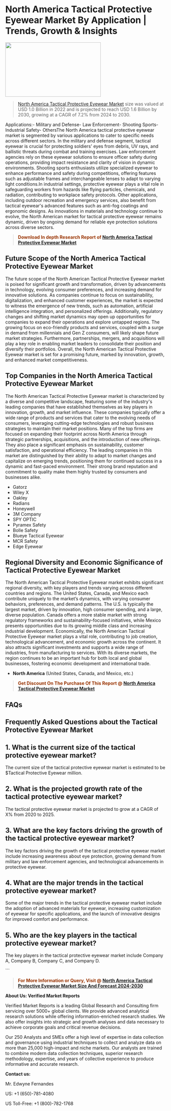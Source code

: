 <p><h1>North America Tactical Protective Eyewear Market By Application | Trends, Growth & Insights</h1><p><img class="aligncenter size-medium wp-image-105565" src="https://ffe5etoiles.com/wp-content/uploads/2025/01/MST7-300x171.png" alt="" width="300" height="171" /></p><blockquote><p><a href="https://www.verifiedmarketreports.com/download-sample/?rid=266238&utm_source=Github-NA&utm_medium=364" target="_blank">North America Tactical Protective Eyewear Market</a> size was valued at USD 1.0 Billion in 2022 and is projected to reach USD 1.6 Billion by 2030, growing at a CAGR of 7.2% from 2024 to 2030.</p></blockquote>Applications:- Military and Defense- Law Enforcement- Shooting Sports- Industrial Safety- OthersThe North America tactical protective eyewear market is segmented by various applications to cater to specific needs across different sectors. In the military and defense segment, tactical eyewear is crucial for protecting soldiers' eyes from debris, UV rays, and ballistic threats during combat and training exercises. Law enforcement agencies rely on these eyewear solutions to ensure officer safety during operations, providing impact resistance and clarity of vision in dynamic environments. Shooting sports enthusiasts utilize specialized eyewear to enhance performance and safety during competitions, offering features such as adjustable frames and interchangeable lenses to adapt to varying light conditions.In industrial settings, protective eyewear plays a vital role in safeguarding workers from hazards like flying particles, chemicals, and radiation, contributing to workplace safety protocols. Other applications, including outdoor recreation and emergency services, also benefit from tactical eyewear's advanced features such as anti-fog coatings and ergonomic designs. As innovations in materials and technology continue to evolve, the North American market for tactical protective eyewear remains dynamic, driven by ongoing demand for reliable eye protection solutions across diverse sectors.</p><blockquote><p><span style="color: #993300;"><strong>Download In depth Research Report of <a href="https://www.verifiedmarketreports.com/download-sample/?rid=266238&utm_source=Github-NA&utm_medium=364">North America Tactical Protective Eyewear Market</a></strong></span></p></blockquote><h2>Future Scope of the North America Tactical Protective Eyewear Market</h2><p>The future scope of the North American Tactical Protective Eyewear market is poised for significant growth and transformation, driven by advancements in technology, evolving consumer preferences, and increasing demand for innovative solutions. As companies continue to focus on sustainability, digitalization, and enhanced customer experiences, the market is expected to witness the emergence of new trends, such as automation, artificial intelligence integration, and personalized offerings. Additionally, regulatory changes and shifting market dynamics may open up opportunities for companies to expand their operations and explore untapped regions. The growing focus on eco-friendly products and services, coupled with a surge in demand from millennials and Gen Z consumers, will likely shape future market strategies. Furthermore, partnerships, mergers, and acquisitions will play a key role in enabling market leaders to consolidate their position and diversify their portfolios. Overall, the North American Tactical Protective Eyewear market is set for a promising future, marked by innovation, growth, and enhanced market competitiveness.</p><h2>Top Companies in the North America Tactical Protective Eyewear Market</h2><p>The North American Tactical Protective Eyewear market is characterized by a diverse and competitive landscape, featuring some of the industry's leading companies that have established themselves as key players in innovation, growth, and market influence. These companies typically offer a wide range of products and services that cater to the evolving needs of consumers, leveraging cutting-edge technologies and robust business strategies to maintain their market positions. Many of the top firms are focused on expanding their footprint across North America through strategic partnerships, acquisitions, and the introduction of new offerings. They also place a significant emphasis on sustainability, customer satisfaction, and operational efficiency. The leading companies in this market are distinguished by their ability to adapt to market changes and capitalize on emerging trends, positioning them for continued success in a dynamic and fast-paced environment. Their strong brand reputation and commitment to quality make them highly trusted by consumers and businesses alike.</p><p><ul><li>Gatorz </li><li> Wiley X </li><li> Oakley </li><li> Radians </li><li> Honeywell </li><li> 3M Company </li><li> SPY OPTIC </li><li> Pyramex Safety </li><li> Bolle Safety </li><li> Blueye Tactical Eyewear </li><li> MCR Safety </li><li> Edge Eyewear</li></ul></p><h2>Regional Diversity and Economic Significance of Tactical Protective Eyewear Market</h2><p>The North American Tactical Protective Eyewear market exhibits significant regional diversity, with key players and trends varying across different countries and regions. The United States, Canada, and Mexico each contribute uniquely to the market’s dynamics, with varying consumer behaviors, preferences, and demand patterns. The U.S. is typically the largest market, driven by innovation, high consumer spending, and a large, diverse population. Canada offers a more stable market with strong regulatory frameworks and sustainability-focused initiatives, while Mexico presents opportunities due to its growing middle class and increasing industrial development. Economically, the North American Tactical Protective Eyewear market plays a vital role, contributing to job creation, technological advancement, and economic growth across the continent. It also attracts significant investments and supports a wide range of industries, from manufacturing to services. With its diverse markets, the region continues to be an important hub for both local and global businesses, fostering economic development and international trade.</p><ul> <li><strong>North America</strong> (United States, Canada, and Mexico, etc.)</li></ul><blockquote><p><span style="color: #993300;"><strong>Get Discount On The Purchase Of This Report @ <a href="https://www.verifiedmarketreports.com/ask-for-discount/?rid=266238&utm_source=Github-NA&utm_medium=364">North America Tactical Protective Eyewear Market</a></strong></span></p></blockquote><h2>FAQs</h2><p> <h2>Frequently Asked Questions about the Tactical Protective Eyewear Market</h1> <h2>1. What is the current size of the tactical protective eyewear market?</div><div></h2> <p>The current size of the tactical protective eyewear market is estimated to be $Tactical Protective Eyewear million.</p> <h2>2. What is the projected growth rate of the tactical protective eyewear market?</div><div></h2> <p>The tactical protective eyewear market is projected to grow at a CAGR of X% from 2020 to 2025.</p> <h2>3. What are the key factors driving the growth of the tactical protective eyewear market?</div><div></h2> <p>The key factors driving the growth of the tactical protective eyewear market include increasing awareness about eye protection, growing demand from military and law enforcement agencies, and technological advancements in protective eyewear.</p> <h2>4. What are the major trends in the tactical protective eyewear market?</div><div></h2> <p>Some of the major trends in the tactical protective eyewear market include the adoption of advanced materials for eyewear, increasing customization of eyewear for specific applications, and the launch of innovative designs for improved comfort and performance.</p> <h2>5. Who are the key players in the tactical protective eyewear market?</div><div></h2> <p>The key players in the tactical protective eyewear market include Company A, Company B, Company C, and Company D.</p> <!--- Add more FAQs and answers here ---></body></html>```</p><blockquote><p><span style="color: #993300;"><strong>For More Information or Query, Visit @ <a href="https://www.verifiedmarketreports.com/product/tactical-protective-eyewear-market/">North America Tactical Protective Eyewear Market Size And Forecast 2024-2030</a></strong></span></p></blockquote><p><strong>About Us: Verified Market Reports</strong></p><p>Verified Market Reports is a leading Global Research and Consulting firm servicing over 5000+ global clients. We provide advanced analytical research solutions while offering information-enriched research studies. We also offer insights into strategic and growth analyses and data necessary to achieve corporate goals and critical revenue decisions.</p><p>Our 250 Analysts and SMEs offer a high level of expertise in data collection and governance using industrial techniques to collect and analyze data on more than 25,000 high-impact and niche markets. Our analysts are trained to combine modern data collection techniques, superior research methodology, expertise, and years of collective experience to produce informative and accurate research.</p><p><strong>Contact us:</strong></p><p>Mr. Edwyne Fernandes</p><p>US: +1 (650)-781-4080</p><p>US Toll-Free: +1 (800)-782-1768</p>
